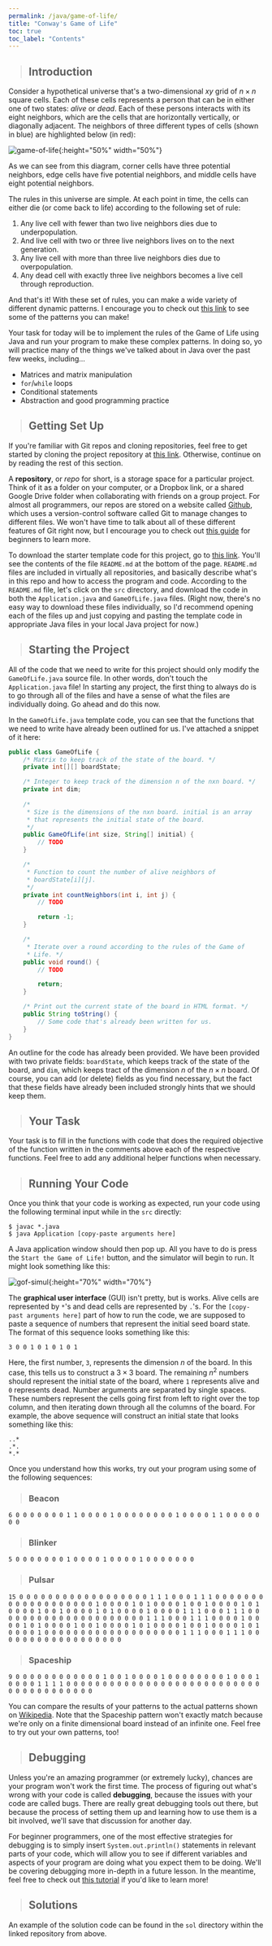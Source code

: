 ```yaml
---
permalink: /java/game-of-life/
title: "Conway's Game of Life"
toc: true
toc_label: "Contents"
---
```


> ## Introduction

Consider a hypothetical universe that's a two-dimensional $xy$ grid of $n\times n$ square cells. Each of these cells represents a person that can be in either one of two states: _alive_ or _dead_. Each of these persons interacts with its eight neighbors, which are the cells that are horizontally vertically, or diagonally adjacent. The neighbors of three different types of cells (shown in blue) are highlighted below (in red):

![game-of-life](/assets/images/game-of-life.png){:height="50%" width="50%"}

As we can see from this diagram, corner cells have three potential neighbors, edge cells have five potential neighbors, and middle cells have eight potential neighbors. 

The rules in this universe are simple. At each point in time, the cells can either die (or come back to life) according to the following set of rule:

  1. Any live cell with fewer than two live neighbors dies due to underpopulation.
  2. And live cell with two or three live neighbors lives on to the next generation.
  3. Any live cell with more than three live neighbors dies due to overpopulation.
  4. Any dead cell with exactly three live neighbors becomes a live cell through reproduction.

And that's it! With these set of rules, you can make a wide variety of different dynamic patterns. I encourage you to check out [this link](https://en.wikipedia.org/wiki/Conway's_Game_of_Life#Examples_of_patterns) to see some of the patterns you can make!

Your task for today will be to implement the rules of the Game of Life using Java and run your program to make these complex patterns. In doing so, yo will practice many of the things we've talked about in Java over the past few weeks, including...

  - Matrices and matrix manipulation
  - ```for```/```while``` loops
  - Conditional statements
  - Abstraction and good programming practice

> ## Getting Set Up

If you're familiar with Git repos and cloning repositories, feel free to get started by cloning the project repository at [this link](https://www.github.com/myaomeow/game-of-life). Otherwise, continue on by reading the rest of this section.

A **repository**, or _repo_ for short, is a storage space for a particular project. Think of it as a folder on your computer, or a Dropbox link, or a shared Google Drive folder when collaborating with friends on a group project. For almost all programmers, our repos are stored on a website called [Github](https://github.com), which uses a version-control software called Git to manage changes to different files. We won't have time to talk about all of these different features of Git right now, but I encourage you to check out [this guide](https://readwrite.com/2013/09/30/understanding-github-a-journey-for-beginners-part-1/) for beginners to learn more.

To download the starter template code for this project, go to [this link](https://www.github.com/myaomeow/game-of-life). You'll see the contents of the file ```README.md``` at the bottom of the page. ```README.md``` files are included in virtually all repositories, and basically describe what's in this repo and how to access the program and code. According to the ```README.md``` file, let's click on the ```src``` directory, and download the code in both the ```Application.java``` and ```GameOfLife.java``` files. (Right now, there's no easy way to download these files individually, so I'd recommend opening each of the files up and just copying and pasting the template code in appropriate Java files in your local Java project for now.)

> ## Starting the Project

All of the code that we need to write for this project should only modify the ```GameOfLife.java``` source file. In other words, don't touch the ```Application.java``` file! In starting any project, the first thing to always do is to go through all of the files and have a sense of what the files are individually doing. Go ahead and do this now.

In the ```GameOfLife.java``` template code, you can see that the functions that we need to write have already been outlined for us. I've attached a snippet of it here:

```java
public class GameOfLife {
    /* Matrix to keep track of the state of the board. */
    private int[][] boardState;

    /* Integer to keep track of the dimension n of the nxn board. */
    private int dim;
	
    /* 
     * Size is the dimensions of the nxn board. initial is an array
     * that represents the initial state of the board.
     */
    public GameOfLife(int size, String[] initial) {
        // TODO
    }

    /* 
     * Function to count the number of alive neighbors of 
     * boardState[i][j].
     */
    private int countNeighbors(int i, int j) {
        // TODO

        return -1;
    }

    /* 
     * Iterate over a round according to the rules of the Game of 
     * Life. */
    public void round() {
        // TODO	

        return;
    }

    /* Print out the current state of the board in HTML format. */
    public String toString() {
        // Some code that's already been written for us.
    }
}
```

An outline for the code has already been provided. We have been provided with two private fields: ```boardState```, which keeps track of the state of the board, and ```dim```, which keeps tract of the dimension $n$ of the $n\times n$ board. Of course, you can add (or delete) fields as you find necessary, but the fact that these fields have already been included strongly hints that we should keep them.

> ## Your Task

Your task is to fill in the functions with code that does the required objective of the function written in the comments above each of the respective functions. Feel free to add any additional helper functions when necessary.

> ## Running Your Code

Once you think that your code is working as expected, run your code using the following terminal input while in the ```src``` directly:

```
$ javac *.java
$ java Application [copy-paste arguments here]
```

A Java application window should then pop up. All you have to do is press the ```Start the Game of Life!``` button, and the simulator will begin to run. It might look something like this:

![gof-simul](/assets/images/gof-simul.png){:height="70%" width="70%"}

The **graphical user interface** (GUI) isn't pretty, but is works. Alive cells are represented by ```*```'s and dead cells are represented by ```.```'s. For the ```[copy-past arguments here]``` part of how to run the code, we are supposed to paste a sequence of numbers that represent the initial seed board state. The format of this sequence looks something like this:

```
3 0 0 1 0 1 0 1 0 1
```

Here, the first number, ```3```, represents the dimension $n$ of the board. In this case, this tells us to construct a $3\times3$ board. The remaining $n^2$ numbers should represent the initial state of the board, where ```1``` represents alive and ```0``` represents dead. Number arguments are separated by single spaces. These numbers represent the cells going first from left to right over the top column, and then iterating down through all the columns of the board. For example, the above sequence will construct an initial state that looks something like this:

```
..*
.*.
*.*
```

Once you understand how this works, try out your program using some of the following sequences:

> ### Beacon

```
6 0 0 0 0 0 0 0 1 1 0 0 0 0 1 0 0 0 0 0 0 0 0 1 0 0 0 0 1 1 0 0 0 0 0 0 0
```

> ### Blinker

```
5 0 0 0 0 0 0 0 1 0 0 0 0 1 0 0 0 0 1 0 0 0 0 0 0 0
```

> ### Pulsar

```
15 0 0 0 0 0 0 0 0 0 0 0 0 0 0 0 0 0 0 1 1 1 0 0 0 1 1 1 0 0 0 0 0 0 0 0 0 0 0 0 0 0 0 0 0 0 0 1 0 0 0 0 1 0 1 0 0 0 0 1 0 0 1 0 0 0 0 1 0 1 0 0 0 0 1 0 0 1 0 0 0 0 1 0 1 0 0 0 0 1 0 0 0 0 1 1 1 0 0 0 1 1 1 0 0 0 0 0 0 0 0 0 0 0 0 0 0 0 0 0 0 0 0 0 1 1 1 0 0 0 1 1 1 0 0 0 0 1 0 0 0 0 1 0 1 0 0 0 0 1 0 0 1 0 0 0 0 1 0 1 0 0 0 0 1 0 0 1 0 0 0 0 1 0 1 0 0 0 0 1 0 0 0 0 0 0 0 0 0 0 0 0 0 0 0 0 0 0 0 1 1 1 0 0 0 1 1 1 0 0 0 0 0 0 0 0 0 0 0 0 0 0 0 0 0 0
```

> ### Spaceship

```
9 0 0 0 0 0 0 0 0 0 0 0 0 1 0 0 1 0 0 0 0 1 0 0 0 0 0 0 0 0 1 0 0 0 1 0 0 0 0 1 1 1 1 0 0 0 0 0 0 0 0 0 0 0 0 0 0 0 0 0 0 0 0 0 0 0 0 0 0 0 0 0 0 0 0 0 0 0 0 0 0 0
```

You can compare the results of your patterns to the actual patterns shown on [Wikipedia](https://en.wikipedia.org/wiki/Conway's_Game_of_Life#Examples_of_patterns). Note that the Spaceship pattern won't exactly match because we're only on a finite dimensional board instead of an infinite one. Feel free to try out your own patterns, too!

> ## Debugging

Unless you're an amazing programmer (or extremely lucky), chances are your program won't work the first time. The process of figuring out what's wrong with your code is called **debugging**, because the issues with your code are called bugs. There are really great debugging tools out there, but because the process of setting them up and learning how to use them is a bit involved, we'll save that discussion for another day.

For beginner programmers, one of the most effective strategies for debugging is to simply insert ```System.out.println()``` statements in relevant parts of your code, which will allow you to see if different variables and aspects of your program are doing what you expect them to be doing. We'll be covering debugging more in-depth in a future lesson. In the meantime, feel free to check out [this tutorial](https://www.clear.rice.edu/comp212/00-spring/tutorials/07/index.html) if you'd like to learn more!

> ## Solutions

An example of the solution code can be found in the ```sol``` directory within the linked repository from above.
